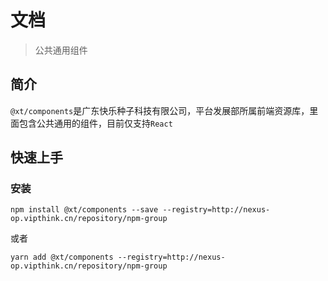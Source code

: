 # 文档

> 公共通用组件

## 简介

`@xt/components`是广东快乐种子科技有限公司，平台发展部所属前端资源库，里面包含公共通用的组件，目前仅支持`React`

## 快速上手

### 安装

```shell
npm install @xt/components --save --registry=http://nexus-op.vipthink.cn/repository/npm-group
```

或者

```shell
yarn add @xt/components --registry=http://nexus-op.vipthink.cn/repository/npm-group
```
